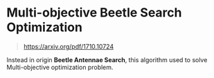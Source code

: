 # Multi-objective Beetle Search Optimization

> https://arxiv.org/pdf/1710.10724

Instead in origin __Beetle Antennae Search__, this algorithm used to solve Multi-objective optimization problem.

